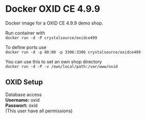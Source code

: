 # Docker OXID CE 4.9.9

Docker image for a OXID CE 4.9.9 demo shop.  
  

Run container with  
`docker run -d -P crystalsource/oxidce499`  

To define ports use  
`docker run -d -p 80:80 -p 3306:3306 crystalsource/oxidce499`  

You can use this to set an own shop directory  
`docker run -d -P -v /own/local/path:/var/www/oxid`  


OXID Setup
----------

Database access  
**Username:** oxid  
**Passwort:** oxid  
(This user have all permissions)  

